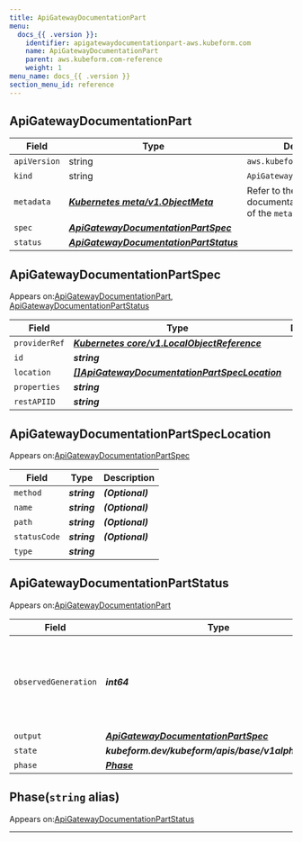 ```yaml
---
title: ApiGatewayDocumentationPart
menu:
  docs_{{ .version }}:
    identifier: apigatewaydocumentationpart-aws.kubeform.com
    name: ApiGatewayDocumentationPart
    parent: aws.kubeform.com-reference
    weight: 1
menu_name: docs_{{ .version }}
section_menu_id: reference
---
```


## ApiGatewayDocumentationPart
| Field | Type | Description |
| ------ | ----- | ----------- |
| `apiVersion` | string | `aws.kubeform.com/v1alpha1` |
|    `kind` | string | `ApiGatewayDocumentationPart` |
| `metadata` | ***[Kubernetes meta/v1.ObjectMeta](https://kubernetes.io/docs/reference/generated/kubernetes-api/v1.13/#objectmeta-v1-meta)***|Refer to the Kubernetes API documentation for the fields of the `metadata` field.|
| `spec` | ***[ApiGatewayDocumentationPartSpec](#apigatewaydocumentationpartspec)***||
| `status` | ***[ApiGatewayDocumentationPartStatus](#apigatewaydocumentationpartstatus)***||
## ApiGatewayDocumentationPartSpec

Appears on:[ApiGatewayDocumentationPart](#apigatewaydocumentationpart), [ApiGatewayDocumentationPartStatus](#apigatewaydocumentationpartstatus)

| Field | Type | Description |
| ------ | ----- | ----------- |
| `providerRef` | ***[Kubernetes core/v1.LocalObjectReference](https://kubernetes.io/docs/reference/generated/kubernetes-api/v1.13/#localobjectreference-v1-core)***||
| `id` | ***string***||
| `location` | ***[[]ApiGatewayDocumentationPartSpecLocation](#apigatewaydocumentationpartspeclocation)***||
| `properties` | ***string***||
| `restAPIID` | ***string***||
## ApiGatewayDocumentationPartSpecLocation

Appears on:[ApiGatewayDocumentationPartSpec](#apigatewaydocumentationpartspec)

| Field | Type | Description |
| ------ | ----- | ----------- |
| `method` | ***string***| ***(Optional)*** |
| `name` | ***string***| ***(Optional)*** |
| `path` | ***string***| ***(Optional)*** |
| `statusCode` | ***string***| ***(Optional)*** |
| `type` | ***string***||
## ApiGatewayDocumentationPartStatus

Appears on:[ApiGatewayDocumentationPart](#apigatewaydocumentationpart)

| Field | Type | Description |
| ------ | ----- | ----------- |
| `observedGeneration` | ***int64***| ***(Optional)*** Resource generation, which is updated on mutation by the API Server.|
| `output` | ***[ApiGatewayDocumentationPartSpec](#apigatewaydocumentationpartspec)***| ***(Optional)*** |
| `state` | ***kubeform.dev/kubeform/apis/base/v1alpha1.State***| ***(Optional)*** |
| `phase` | ***[Phase](#phase)***| ***(Optional)*** |
## Phase(`string` alias)

Appears on:[ApiGatewayDocumentationPartStatus](#apigatewaydocumentationpartstatus)

---

